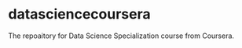datasciencecoursera
===================

The repoaitory for Data Science Specialization course from Coursera.
